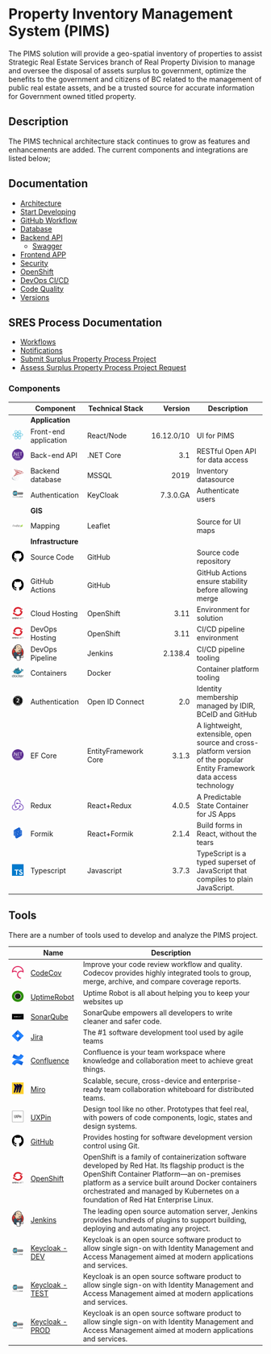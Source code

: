 # Property Inventory Management System (PIMS)

The PIMS solution will provide a geo-spatial inventory of properties to assist Strategic Real Estate Services branch of Real Property Division to manage and oversee the disposal of assets surplus to government, optimize the benefits to the government and citizens of BC related to the management of public real estate assets, and be a trusted source for accurate information for Government owned titled property.

## Description

The PIMS technical architecture stack continues to grow as features and enhancements are added. The current components and integrations are listed below;

## Documentation

- [Architecture](./ARCHITECTURE.md)
- [Start Developing](./DEVELOPMENT.md)
- [GitHub Workflow](./GITHUB-WORKFLOW.md)
- [Database](./DATABASE.md)
- [Backend API](../backend/README.md)
  - [Swagger](https://pims-dev.pathfinder.gov.bc.ca/api-docs/index.html)
- [Frontend APP](../frontend/README.md)
- [Security](./SECURITY.md)
- [OpenShift](../openshift/README.md)
- [DevOps CI/CD](./DEVOPS.md)
- [Code Quality](./CODE-QUALITY.md)
- [Versions](./VERSIONS.md)

## SRES Process Documentation

- [Workflows](./WORKFLOWS.md)
- [Notifications](./sres/NOTIFICATIONS.md)
- [Submit Surplus Property Process Project](./sres/SUBMIT-DISPOSAL.md)
- [Assess Surplus Property Process Project Request](./sres/ACCESS-DISPOSAL.md)

### Components

| &nbsp;&nbsp;&nbsp;&nbsp;&nbsp;&nbsp;                | Component             | Technical Stack      |              Version | Description                                                                                                              |
| --------------------------------------------------- | --------------------- | -------------------- | -------------------: | ------------------------------------------------------------------------------------------------------------------------ |
|                                                     | **Application**       |
| <img src="./images/logo-react.svg" width="25">      | Front-end application | React/Node           |           16.12.0/10 | UI for PIMS                                                                                                              |
| <img src="./images/logo-dotnetcore.svg" width="25"> | Back-end API          | .NET Core            |                  3.1 | RESTful Open API for data access                                                                                         |
| <img src="./images/logo-mssql.svg" width="25">      | Backend database      | MSSQL                |                 2019 | Inventory datasource                                                                                                     |
| <img src="./images/logo-keycloak.png" width="25">   | Authentication        | KeyCloak             | 7&#46;3&#46;0&#46;GA | Authenticate users                                                                                                       |
|                                                     | **GIS**               |
| <img src="./images/logo-leaflett.png" width="25">   | Mapping               | Leaflet              |                      | Source for UI maps                                                                                                       |
|                                                     | **Infrastructure**    |
| <img src="./images/logo-github.svg" width="25">     | Source Code           | GitHub               |                      | Source code repository                                                                                                   |
| <img src="./images/logo-github.svg" width="25">     | GitHub Actions        | GitHub               |                      | GitHub Actions ensure stability before allowing merge                                                                    |
| <img src="./images/logo-OpenShift.svg" width="25">  | Cloud Hosting         | OpenShift            |                 3.11 | Environment for solution                                                                                                 |
| <img src="./images/logo-OpenShift.svg" width="25">  | DevOps Hosting        | OpenShift            |                 3.11 | CI/CD pipeline environment                                                                                               |
| <img src="./images/logo-jenkins.svg" width="25">    | DevOps Pipeline       | Jenkins              |              2.138.4 | CI/CD pipeline tooling                                                                                                   |
| <img src="./images/logo-docker.svg" width="25">     | Containers            | Docker               |                      | Container platform tooling                                                                                               |
| <img src="./images/oauth-2.svg" width="25">         | Authentication        | Open ID Connect      |                  2.0 | Identity membership managed by IDIR, BCeID and GitHub                                                                    |
| <img src="./images/logo-dotnetcore.svg" width="25"> | EF Core               | EntityFramework Core |                3.1.3 | A lightweight, extensible, open source and cross-platform version of the popular Entity Framework data access technology |
| <img src="./images/redux.svg" width="25">           | Redux                 | React+Redux          |                4.0.5 | A Predictable State Container for JS Apps                                                                                |
| <img src="./images/formik.png" width="25">          | Formik                | React+Formik         |                2.1.4 | Build forms in React, without the tears                                                                                  |
| <img src="./images/typescript.svg" width="25">      | Typescript            | Javascript           |                3.7.3 | TypeScript is a typed superset of JavaScript that compiles to plain JavaScript.                                          |

## Tools

There are a number of tools used to develop and analyze the PIMS project.

|         &nbsp;&nbsp;&nbsp;&nbsp;&nbsp;&nbsp;         | Name                                                                                                                                                                                                                                                                                                                                                                                     | Description                                                                                                                                                                                                                                                                               |
| :--------------------------------------------------: | ---------------------------------------------------------------------------------------------------------------------------------------------------------------------------------------------------------------------------------------------------------------------------------------------------------------------------------------------------------------------------------------- | ----------------------------------------------------------------------------------------------------------------------------------------------------------------------------------------------------------------------------------------------------------------------------------------- |
|     <img src="./images/codecov.svg" width="25">      | [CodeCov](https://codecov.io/gh/bcgov/PIMS)                                                                                                                                                                                                                                                                                                                                              | Improve your code review workflow and quality. Codecov provides highly integrated tools to group, merge, archive, and compare coverage reports.                                                                                                                                           |
| <img src="./images/logo-uptimerobot.svg" width="25"> | [UptimeRobot](https://stats.uptimerobot.com/M7nQzH52nW)                                                                                                                                                                                                                                                                                                                                  | Uptime Robot is all about helping you to keep your websites up                                                                                                                                                                                                                            |
|  <img src="./images/logo-sonarqube.png" width="25">  | [SonarQube](https://sonarqube-jcxjin-tools.pathfinder.gov.bc.ca/about)                                                                                                                                                                                                                                                                                                                   | SonarQube empowers all developers to write cleaner and safer code.                                                                                                                                                                                                                        |
|    <img src="./images/logo-jira.png" width="25">     | [Jira](https://pimsteam.atlassian.net/secure/RapidBoard.jspa?rapidView=33&projectKey=PIMS&view=planning&issueLimit=100)                                                                                                                                                                                                                                                                  | The #1 software development tool used by agile teams                                                                                                                                                                                                                                      |
| <img src="./images/logo-confluence.png" width="25">  | [Confluence](https://pimsteam.atlassian.net/wiki/spaces/PIMS/overview)                                                                                                                                                                                                                                                                                                                   | Confluence is your team workspace where knowledge and collaboration meet to achieve great things.                                                                                                                                                                                         |
|    <img src="./images/logo-miro.png" width="25">     | [Miro](https://miro.com/app/board/o9J_ku8iw90=/)                                                                                                                                                                                                                                                                                                                                         | Scalable, secure, cross-device and enterprise-ready team collaboration whiteboard for distributed teams.                                                                                                                                                                                  |
|    <img src="./images/logo-uxpin.png" width="25">    | [UXPin](https://preview.uxpin.com/bcfcebd6d46b70cc4030fc7ec0b363b72d9d2d99#/pages/126907807/simulate/sitemap)                                                                                                                                                                                                                                                                            | Design tool like no other. Prototypes that feel real, with powers of code components, logic, states and design systems.                                                                                                                                                                   |
|   <img src="./images/logo-github.svg" width="25">    | [GitHub](https://github.com/bcgov/pims)                                                                                                                                                                                                                                                                                                                                                  | Provides hosting for software development version control using Git.                                                                                                                                                                                                                      |
|  <img src="./images/logo-OpenShift.svg" width="25">  | [OpenShift](https://console.pathfinder.gov.bc.ca:8443/console/projects)                                                                                                                                                                                                                                                                                                                  | OpenShift is a family of containerization software developed by Red Hat. Its flagship product is the OpenShift Container Platform—an on-premises platform as a service built around Docker containers orchestrated and managed by Kubernetes on a foundation of Red Hat Enterprise Linux. |
|   <img src="./images/logo-jenkins.svg" width="25">   | [Jenkins](https://jenkins-jcxjin-tools.pathfinder.gov.bc.ca/)                                                                                                                                                                                                                                                                                                                            | The leading open source automation server, Jenkins provides hundreds of plugins to support building, deploying and automating any project.                                                                                                                                                |
|  <img src="./images/logo-keycloak.png" width="25">   | [Keycloak - DEV](https://sso-dev.pathfinder.gov.bc.ca/auth/realms/xz0xtue5/protocol/openid-connect/auth?client_id=security-admin-console&redirect_uri=https%3A%2F%2Fsso-dev.pathfinder.gov.bc.ca%2Fauth%2Fadmin%2Fxz0xtue5%2Fconsole%2F&state=a8bc8e3c-bb40-4dd5-a5a8-2dd74b44df3b&response_mode=fragment&response_type=code&scope=openid&nonce=87068b23-6edd-4654-8625-55a9dc2e7c42)    | Keycloak is an open source software product to allow single sign-on with Identity Management and Access Management aimed at modern applications and services.                                                                                                                             |
|  <img src="./images/logo-keycloak.png" width="25">   | [Keycloak - TEST](https://sso-test.pathfinder.gov.bc.ca/auth/realms/xz0xtue5/protocol/openid-connect/auth?client_id=security-admin-console&redirect_uri=https%3A%2F%2Fsso-test.pathfinder.gov.bc.ca%2Fauth%2Fadmin%2Fxz0xtue5%2Fconsole%2F&state=bb712666-eb33-49ae-825b-bb5da481cb36&response_mode=fragment&response_type=code&scope=openid&nonce=e7a871ad-d8e0-4a40-bf83-9247e87964bf) | Keycloak is an open source software product to allow single sign-on with Identity Management and Access Management aimed at modern applications and services.                                                                                                                             |
|  <img src="./images/logo-keycloak.png" width="25">   | [Keycloak - PROD](https://sso.pathfinder.gov.bc.ca/auth/realms/xz0xtue5/protocol/openid-connect/auth?client_id=security-admin-console&redirect_uri=https%3A%2F%2Fsso.pathfinder.gov.bc.ca%2Fauth%2Fadmin%2Fxz0xtue5%2Fconsole%2F&state=58f4e8fa-626a-48b1-a304-929943a8382b&response_mode=fragment&response_type=code&scope=openid&nonce=87680620-9e91-45fd-8741-a635f96ffa9b)           | Keycloak is an open source software product to allow single sign-on with Identity Management and Access Management aimed at modern applications and services.                                                                                                                             |
